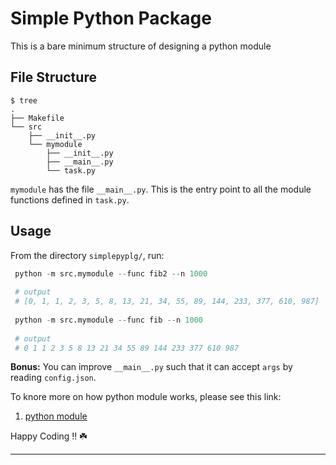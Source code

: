 # Simple Python Package

This is a bare minimum structure of designing a python module 

## File Structure

```
$ tree
.
├── Makefile
└── src
    ├── __init__.py
    └── mymodule
        ├── __init__.py
        ├── __main__.py
        └── task.py
```

`mymodule` has the file `__main__.py`. This is the entry point to all the module functions defined in `task.py`. 

## Usage

From the directory `simplepyplg/`, run:

```py
 python -m src.mymodule --func fib2 --n 1000
 
 # output
 # [0, 1, 1, 2, 3, 5, 8, 13, 21, 34, 55, 89, 144, 233, 377, 610, 987]
 
 python -m src.mymodule --func fib --n 1000
 
 # output
 # 0 1 1 2 3 5 8 13 21 34 55 89 144 233 377 610 987
```

**Bonus:** You can improve `__main__.py` such that it can accept `args` by reading `config.json`. 

To knore more on how python module works, please see this link:
1. [python module](https://keen-vegetarian-057.notion.site/Python-Advanced-Part-1-58791debe8544a0987c5ba72ab08301b)

Happy Coding !! ☘️

----

